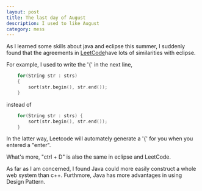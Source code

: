 ```yaml
---
layout: post
title: The last day of August
description: I used to like August
category: mess
---
```


As I learned some skills about java and eclipse this summer, I suddenly found that the agreements in [LeetCode](https://oj.leetcode.com/problems/)have lots of similarities with eclipse.

For example, I used to write the '{' in the next line,

``` c++
    for(String str : strs)
    {
        sort(str.begin(), str.end());
    }
```

instead of

``` c++
    for(String str : strs) {
        sort(str.begin(), str.end());
    }
```

In the latter way, Leetcode will automately generate a '{' for you when you entered a "enter".

What's more, "ctrl + D" is also the same in eclipse and LeetCode.

As far as I am concerned, I found Java could more easily construct a whole web system than c++. Furthmore, Java has more advantages in using Design Pattern.
